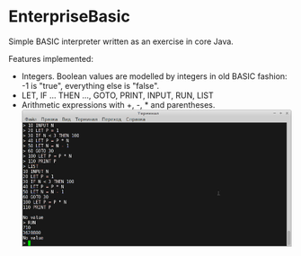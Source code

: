 EnterpriseBasic
===============

Simple BASIC interpreter written as an exercise in core Java.

Features implemented:

- Integers. Boolean values are modelled by integers in old BASIC fashion: -1 is "true", everything else is "false".
- LET, IF ... THEN ..., GOTO, PRINT, INPUT, RUN, LIST
- Arithmetic expressions with +, -, * and parentheses.
![Screenshot](BASIC.png)
